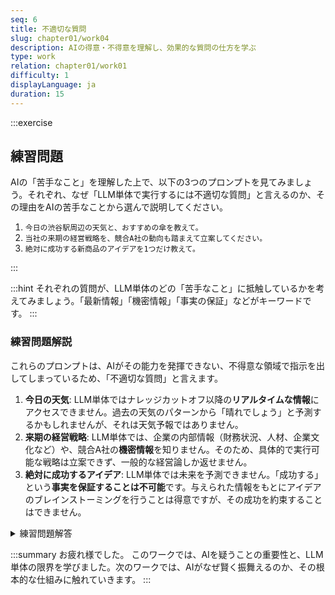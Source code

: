```yaml
---
seq: 6
title: 不適切な質問
slug: chapter01/work04
description: AIの得意・不得意を理解し、効果的な質問の仕方を学ぶ
type: work
relation: chapter01/work01
difficulty: 1
displayLanguage: ja
duration: 15
---
```


:::exercise

## 練習問題

AIの「苦手なこと」を理解した上で、以下の3つのプロンプトを見てみましょう。それぞれ、なぜ「LLM単体で実行するには不適切な質問」と言えるのか、その理由をAIの苦手なことから選んで説明してください。

1.  `今日の渋谷駅周辺の天気と、おすすめの傘を教えて。`
2.  `当社の来期の経営戦略を、競合A社の動向も踏まえて立案してください。`
3.  `絶対に成功する新商品のアイデアを1つだけ教えて。`

:::

:::hint
それぞれの質問が、LLM単体のどの「苦手なこと」に抵触しているかを考えてみましょう。「最新情報」「機密情報」「事実の保証」などがキーワードです。
:::

### 練習問題解説

これらのプロンプトは、AIがその能力を発揮できない、不得意な領域で指示を出してしまっているため、「不適切な質問」と言えます。

1.  **今日の天気**: LLM単体ではナレッジカットオフ以降の**リアルタイムな情報**にアクセスできません。過去の天気のパターンから「晴れでしょう」と予測するかもしれませんが、それは天気予報ではありません。
2.  **来期の経営戦略**: LLM単体では、企業の内部情報（財務状況、人材、企業文化など）や、競合A社の**機密情報**を知りません。そのため、具体的で実行可能な戦略は立案できず、一般的な経営論しか返せません。
3.  **絶対に成功するアイデア**: LLM単体では未来を予測できません。「成功する」という**事実を保証することは不可能**です。与えられた情報をもとにアイデアのブレインストーミングを行うことは得意ですが、その成功を約束することはできません。

<details>
<summary>練習問題解答</summary>

1.  **理由**: LLM単体ではナレッジカットオフ以降の**リアルタイムな情報**を持っていないため。
2.  **理由**: LLM単体では企業の**機密情報**を知らないため。
3.  **理由**: LLM単体では**事実を保証したり、未来を予測したりする**ことができないため。

</details>

:::summary
お疲れ様でした。
このワークでは、AIを疑うことの重要性と、LLM単体の限界を学びました。次のワークでは、AIがなぜ賢く振舞えるのか、その根本的な仕組みに触れていきます。
:::
